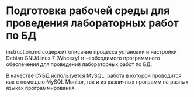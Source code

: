 # Подготовка рабочей среды для проведения лабораторных работ по БД

instruction.md содержит описание процесса установки и настройки Debian
GNU/Linux 7 (Wheezy) и необходимого программного обеспечения для
проведения лабораторных работ по БД.

В качестве СУБД используется MySQL, работа в которой проводится как с
помощью MySQL Monitor, так и из различных программ на разных языках
программирования.
